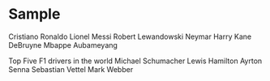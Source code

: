 # Sample

Cristiano Ronaldo
Lionel Messi
Robert Lewandowski
Neymar
Harry Kane
DeBruyne
Mbappe
Aubameyang

Top Five F1 drivers in the world
Michael Schumacher
Lewis Hamilton
Ayrton Senna
Sebastian Vettel
Mark Webber
